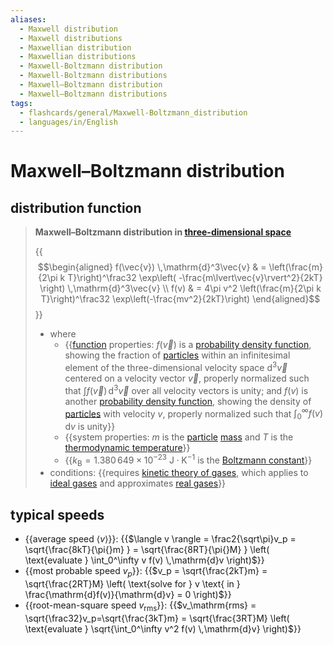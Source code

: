 ```yaml
---
aliases:
  - Maxwell distribution
  - Maxwell distributions
  - Maxwellian distribution
  - Maxwellian distributions
  - Maxwell-Boltzmann distribution
  - Maxwell-Boltzmann distributions
  - Maxwell–Boltzmann distribution
  - Maxwell–Boltzmann distributions
tags:
  - flashcards/general/Maxwell-Boltzmann_distribution
  - languages/in/English
---
```


# Maxwell–Boltzmann distribution

## distribution function

> __Maxwell–Boltzmann distribution in [three-dimensional space](three-dimensional%20space.md)__
>
> {{$$\begin{aligned} f(\vec{v}) \,\mathrm{d}^3\vec{v} & = \left(\frac{m}{2\pi k T}\right)^\frac32 \exp\left( -\frac{m\lvert\vec{v}\rvert^2}{2kT} \right) \,\mathrm{d}^3\vec{v} \\ f(v) & = 4\pi v^2 \left(\frac{m}{2\pi k T}\right)^\frac32 \exp\left(-\frac{mv^2}{2kT}\right) \end{aligned}$$}}
>
> - where
>     - {{[function](function%20(mathematics).md) properties: $f(\vec{v})$ is a [probability density function](probability%20density%20function.md), showing the fraction of [particles](particle.md) within an infinitesimal element of the three-dimensional velocity space $\mathrm{d}^3\vec{v}$ centered on a velocity vector $\vec{v}$, properly normalized such that $\int f(\vec{v}) \,\mathrm{d}^3\vec{v}$ over all velocity vectors is unity; and $f(v)$ is another [probability density function](probability%20density%20function.md), showing the density of [particles](particle.md) with velocity $v$, properly normalized such that $\int_0^\infty f(v) \,\mathrm{d}v$ is unity}}
>     - {{system properties: $m$ is the [particle](particle.md) [mass](mass.md) and $T$ is the [thermodynamic temperature](thermodynamic%20temperature.md)}}
>     - {{$k_\text{B} = 1.380\,649 \times 10^{−23} \mathrm{\ J \cdot K^{−1} }$ is the [Boltzmann constant](Boltzmann%20constant.md)}}
> - conditions: {{requires [kinetic theory of gases](kinetic%20theory%20of%20gases.md), which applies to [ideal gases](ideal%20gas.md) and approximates [real gases](real%20gas.md)}} <!--SR:!2023-12-24,2,218!2023-12-31,10,258!2024-01-04,13,278!2024-01-08,17,298!2024-01-03,12,278-->

## typical speeds

- {{average speed $\langle v \rangle$}}: {{$\langle v \rangle = \frac2{\sqrt\pi}v_p = \sqrt{\frac{8kT}{\pi{}m} } = \sqrt{\frac{8RT}{\pi{}M} } \left( \text{evaluate } \int_0^\infty v f(v) \,\mathrm{d}v \right)$}}
- {{most probable speed $v_p$}}: {{$v_p = \sqrt{\frac{2kT}m} = \sqrt{\frac{2RT}M} \left( \text{solve for } v \text{ in } \frac{\mathrm{d}f(v)}{\mathrm{d}v} = 0 \right)$}}
- {{root-mean-square speed $v_\mathrm{rms}$}}: {{$v_\mathrm{rms} = \sqrt{\frac32}v_p=\sqrt{\frac{3kT}m} = \sqrt{\frac{3RT}M} \left( \text{evaluate } \sqrt{\int_0^\infty v^2 f(v) \,\mathrm{d}v} \right)$}} <!--SR:!2023-12-24,12,270!2024-01-03,18,250!2024-02-02,43,290!2024-01-01,16,250!2023-12-28,16,290!2024-01-29,40,290-->
